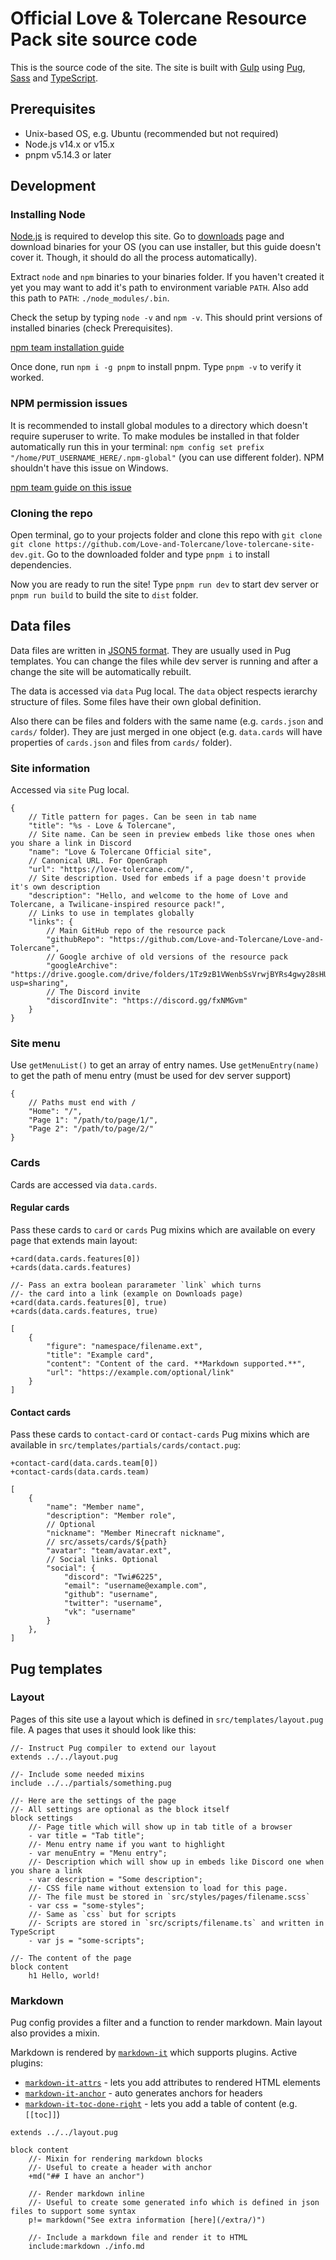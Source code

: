 # Official Love & Tolercane Resource Pack site source code

This is the source code of the site. The site is built with [Gulp](https://github.com/gulpjs/gulp) using [Pug](https://github.com/pugjs/pug), [Sass](https://github.com/sass/sass) and [TypeScript](https://github.com/microsoft/typescript).

## Prerequisites

- Unix-based OS, e.g. Ubuntu (recommended but not required)
- Node.js v14.x or v15.x
- pnpm v5.14.3 or later

## Development

### Installing Node

[Node.js](http://nodejs.org/) is required to develop this site. Go to [downloads](https://nodejs.org/en/download/current/) page and download binaries for your OS (you can use installer, but this guide doesn't cover it. Though, it should do all the process automatically).

Extract `node` and `npm` binaries to your binaries folder. If you haven't created it yet you may want to add it's path to environment variable `PATH`. Also add this path to `PATH`: `./node_modules/.bin`.

Check the setup by typing `node -v` and `npm -v`. This should print versions of installed binaries (check Prerequisites).

[npm team installation guide](https://docs.npmjs.com/downloading-and-installing-node-js-and-npm)

Once done, run `npm i -g pnpm` to install pnpm. Type `pnpm -v` to verify it worked.

### NPM permission issues

It is recommended to install global modules to a directory which doesn't require superuser to write. To make modules be installed in that folder automatically run this in your terminal: `npm config set prefix "/home/PUT_USERNAME_HERE/.npm-global"` (you can use different folder).
NPM shouldn't have this issue on Windows.

[npm team guide on this issue](https://docs.npmjs.com/resolving-eacces-permissions-errors-when-installing-packages-globally)

### Cloning the repo

Open terminal, go to your projects folder and clone this repo with `git clone git clone https://github.com/Love-and-Tolercane/love-tolercane-site-dev.git`. Go to the downloaded folder and type `pnpm i` to install dependencies.

Now you are ready to run the site! Type `pnpm run dev` to start dev server or `pnpm run build` to build the site to `dist` folder.

## Data files

Data files are written in [JSON5 format](https://json5.org/). They are usually used in Pug templates. You can change the files while dev server is running and after a change the site will be automatically rebuilt.

The data is accessed via `data` Pug local. The `data` object respects ierarchy structure of files. Some files have their own global definition.

Also there can be files and folders with the same name (e.g. `cards.json` and `cards/` folder). They are just merged in one object (e.g. `data.cards` will have properties of `cards.json` and files from `cards/` folder).

### Site information

Accessed via `site` Pug local.

```json5
{
    // Title pattern for pages. Can be seen in tab name
    "title": "%s - Love & Tolercane",
    // Site name. Can be seen in preview embeds like those ones when you share a link in Discord
    "name": "Love & Tolercane Official site",
    // Canonical URL. For OpenGraph
    "url": "https://love-tolercane.com/",
    // Site description. Used for embeds if a page doesn't provide it's own description
    "description": "Hello, and welcome to the home of Love and Tolercane, a Twilicane-inspired resource pack!",
    // Links to use in templates globally
    "links": {
        // Main GitHub repo of the resource pack
        "githubRepo": "https://github.com/Love-and-Tolercane/Love-and-Tolercane",
        // Google archive of old versions of the resource pack
        "googleArchive": "https://drive.google.com/drive/folders/1Tz9zB1VWenbSsVrwjBYRs4gwy28sHU5P?usp=sharing",
        // The Discord invite
        "discordInvite": "https://discord.gg/fxNMGvm"
    }
}
```

### Site menu

Use `getMenuList()` to get an array of entry names. Use `getMenuEntry(name)` to get the path of menu entry (must be used for dev server support)

```json5
{
    // Paths must end with /
    "Home": "/",
    "Page 1": "/path/to/page/1/",
    "Page 2": "/path/to/page/2/"
}
```

### Cards

Cards are accessed via `data.cards`.

#### Regular cards

Pass these cards to `card` or `cards` Pug mixins which are available on every page that extends main layout:

```pug
+card(data.cards.features[0])
+cards(data.cards.features)

//- Pass an extra boolean pararameter `link` which turns
//- the card into a link (example on Downloads page)
+card(data.cards.features[0], true)
+cards(data.cards.features, true)
```

```json5
[
    {
        "figure": "namespace/filename.ext",
        "title": "Example card",
        "content": "Content of the card. **Markdown supported.**",
        "url": "https://example.com/optional/link"
    }
]
```

#### Contact cards

Pass these cards to `contact-card` or `contact-cards` Pug mixins which are available in `src/templates/partials/cards/contact.pug`:

```pug
+contact-card(data.cards.team[0])
+contact-cards(data.cards.team)
```

```json5
[
    {
        "name": "Member name",
        "description": "Member role",
        // Optional
        "nickname": "Member Minecraft nickname",
        // src/assets/cards/${path}
        "avatar": "team/avatar.ext",
        // Social links. Optional
        "social": {
            "discord": "Twi#6225",
            "email": "username@example.com",
            "github": "username",
            "twitter": "username",
            "vk": "username"
        }
    },
]
```

## Pug templates

### Layout

Pages of this site use a layout which is defined in `src/templates/layout.pug` file. A pages that uses it should look like this:

```pug
//- Instruct Pug compiler to extend our layout
extends ../../layout.pug

//- Include some needed mixins
include ../../partials/something.pug

//- Here are the settings of the page
//- All settings are optional as the block itself
block settings
    //- Page title which will show up in tab title of a browser
    - var title = "Tab title";
    //- Menu entry name if you want to highlight
    - var menuEntry = "Menu entry";
    //- Description which will show up in embeds like Discord one when you share a link
    - var description = "Some description";
    //- CSS file name without extension to load for this page.
    //- The file must be stored in `src/styles/pages/filename.scss`
    - var css = "some-styles";
    //- Same as `css` but for scripts
    //- Scripts are stored in `src/scripts/filename.ts` and written in TypeScript
    - var js = "some-scripts";

//- The content of the page
block content
    h1 Hello, world!

```

### Markdown

Pug config provides a filter and a function to render markdown. Main layout also provides a mixin.

Markdown is rendered by [`markdown-it`](https://www.npmjs.com/package/markdown-it) which supports plugins. Active plugins:

- [`markdown-it-attrs`](https://www.npmjs.com/package/markdown-it-attrs) - lets you add attributes to rendered HTML elements
- [`markdown-it-anchor`](https://www.npmjs.com/package/markdown-it-anchor) - auto generates anchors for headers
- [`markdown-it-toc-done-right`](https://www.npmjs.com/package/markdown-it-toc-done-right) - lets you add a table of content (e.g. `[[toc]]`)

```pug
extends ../../layout.pug

block content
    //- Mixin for rendering markdown blocks
    //- Useful to create a header with anchor
    +md("## I have an anchor")

    //- Render markdown inline
    //- Useful to create some generated info which is defined in json files to support some syntax
    p!= markdown("See extra information [here](/extra/)")

    //- Include a markdown file and render it to HTML
    include:markdown ./info.md
```
